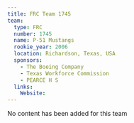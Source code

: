 ```yaml
---
title: FRC Team 1745
team:
  type: FRC
  number: 1745
  name: P-51 Mustangs
  rookie_year: 2006
  location: Richardson, Texas, USA
  sponsors:
    - The Boeing Company
    - Texas Workforce Commission
    - PEARCE H S
  links:
    Website: 
---
```

No content has been added for this team